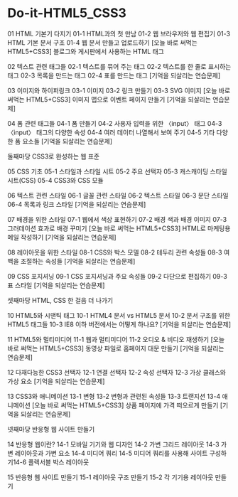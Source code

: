 # Do-it-HTML5_CSS3
01 HTML 기본기 다지기
01-1 HTML과의 첫 만남
01-2 웹 브라우저와 웹 편집기
01-3 HTML 기본 문서 구조
01-4 웹 문서 만들고 업로드하기
[오늘 바로 써먹는 HTML5+CSS3]
블로그와 게시판에서 사용하는 HTML 태그

02 텍스트 관련 태그들
02-1 텍스트를 묶어 주는 태그
02-2 텍스트를 한 줄로 표시하는 태그
02-3 목록을 만드는 태그
02-4 표를 만드는 태그
[기억을 되살리는 연습문제]

03 이미지와 하이퍼링크
03-1 이미지
03-2 링크 만들기
03-3 SVG 이미지
[오늘 바로 써먹는 HTML5+CSS3]
이미지 맵으로 이벤트 페이지 만들기
[기억을 되살리는 연습문제]

04 폼 관련 태그들
04-1 폼 만들기
04-2 사용자 입력을 위한 〈input〉 태그
04-3 〈input〉 태그의 다양한 속성
04-4 여러 데이터 나열해서 보여 주기
04-5 기타 다양한 폼 요소들
[기억을 되살리는 연습문제]

둘째마당
CSS3로 완성하는 웹 표준

05 CSS 기초
05-1 스타일과 스타일 시트
05-2 주요 선택자
05-3 캐스캐이딩 스타일 시트(CSS)
05-4 CSS3와 CSS 모듈

06 텍스트 관련 스타일
06-1 글꼴 관련 스타일
06-2 텍스트 스타일
06-3 문단 스타일
06-4 목록과 링크 스타일
[기억을 되살리는 연습문제]

07 배경을 위한 스타일
07-1 웹에서 색상 표현하기
07-2 배경 색과 배경 이미지
07-3 그러데이션 효과로 배경 꾸미기
[오늘 바로 써먹는 HTML5+CSS3]
HTML로 마케팅용 메일 작성하기
[기억을 되살리는 연습문제]

08 레이아웃을 위한 스타일
08-1 CSS와 박스 모델
08-2 테두리 관련 속성들
08-3 여백을 조절하는 속성들
[기억을 되살리는 연습문제]

09 CSS 포지셔닝
09-1 CSS 포지셔닝과 주요 속성들
09-2 다단으로 편집하기
09-3 표 스타일
[기억을 되살리는 연습문제]

셋째마당
HTML, CSS 한 걸음 더 나가기

10 HTML5와 시맨틱 태그
10-1 HTML4 문서 vs HTML5 문서
10-2 문서 구조를 위한 HTML5 태그들
10-3 IE8 이하 버전에서는 어떻게 하나요?
[기억을 되살리는 연습문제]

11 HTML5와 멀티미디어
11-1 웹과 멀티미디어
11-2 오디오 & 비디오 재생하기
[오늘 바로 써먹는 HTML5+CSS3]
동영상 파일로 홈페이지 대문 만들기
[기억을 되살리는 연습문제]

12 다재다능한 CSS3 선택자
12-1 연결 선택자
12-2 속성 선택자
12-3 가상 클래스와 가상 요소
[기억을 되살리는 연습문제]

13 CSS3와 애니메이션
13-1 변형
13-2 변형과 관련된 속성들
13-3 트랜지션
13-4 애니메이션
[오늘 바로 써먹는 HTML5+CSS3]
상품 페이지에 가격 떠오르게 만들기
[기억을 되살리는 연습문제]

넷째마당
반응형 웹 사이트 만들기

14 반응형 웹이란?
14-1 모바일 기기와 웹 디자인
14-2 가변 그리드 레이아웃
14-3 가변 레이아웃과 가변 요소
14-4 미디어 쿼리
14-5 미디어 쿼리를 사용해 사이트 구성하기14-6 플렉서블 박스 레이아웃

15 반응형 웹 사이트 만들기
15-1 레이아웃 구조 만들기
15-2 각 기기용 레이아웃 만들기
